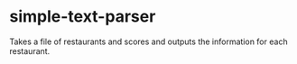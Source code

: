 simple-text-parser
==================

Takes a file of restaurants and scores and outputs the information for each restaurant. 
